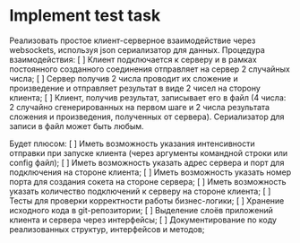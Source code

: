 # Implement test task

Реализовать простое клиент-серверное взаимодействие через websockets, используя json сериализатор для данных.
Процедура взаимодействия:
 [ ] Клиент подключается к серверу и в рамках постоянного созданного соединения отправляет на сервер 2 случайных числа;
 [ ] Сервер получив 2 числа проводит их сложение и произведение и отправляет результат в виде 2 чисел на сторону клиента;
 [ ] Клиент, получив результат, записывает его в файл (4 числа: 2 случайно сгенерированных на первом шаге и 2 числа результата сложения и произведения, полученных от сервера). Сериализатор для записи в файл может быть любым.

Будет плюсом:
 [ ] Иметь возможность указания интенсивности отправки при запуске клиента (через аргументы командной строки или config файл);
 [ ] Иметь возможность указать адрес сервера и порт для подключения на стороне клиента;
 [ ] Иметь возможность указать номер порта для создания сокета на стороне сервера;
 [ ] Иметь возможность указать количество подключений к серверу на стороне клиента;
 [ ] Тесты для проверки корректности работы бизнес-логики;
 [ ] Хранение исходного кода в git-репозитории;
 [ ] Выделение слоёв приложений клиента и сервера через интерфейсы;
 [ ] Документирование по коду реализованных структур, интерфейсов и методов;
